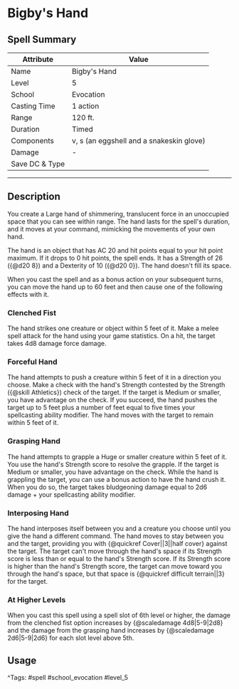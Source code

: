 # Bigby's Hand

## Spell Summary

| Attribute        | Value                  |
|------------------|------------------------|
| Name             | Bigby's Hand                 |
| Level            | 5                |
| School           | Evocation          |
| Casting Time     | 1 action              |
| Range            | 120 ft.            |
| Duration         | Timed             |
| Components       | v, s (an eggshell and a snakeskin glove)             |
| Damage           | -               |
| Save DC & Type   |              |

---

## Description

You create a Large hand of shimmering, translucent force in an unoccupied space that you can see within range. The hand lasts for the spell's duration, and it moves at your command, mimicking the movements of your own hand.

The hand is an object that has AC 20 and hit points equal to your hit point maximum. If it drops to 0 hit points, the spell ends. It has a Strength of 26 ({@d20 8}) and a Dexterity of 10 ({@d20 0}). The hand doesn't fill its space.

When you cast the spell and as a bonus action on your subsequent turns, you can move the hand up to 60 feet and then cause one of the following effects with it.

### Clenched Fist

The hand strikes one creature or object within 5 feet of it. Make a melee spell attack for the hand using your game statistics. On a hit, the target takes 4d8 damage force damage.

### Forceful Hand

The hand attempts to push a creature within 5 feet of it in a direction you choose. Make a check with the hand's Strength contested by the Strength ({@skill Athletics}) check of the target. If the target is Medium or smaller, you have advantage on the check. If you succeed, the hand pushes the target up to 5 feet plus a number of feet equal to five times your spellcasting ability modifier. The hand moves with the target to remain within 5 feet of it.

### Grasping Hand

The hand attempts to grapple a Huge or smaller creature within 5 feet of it. You use the hand's Strength score to resolve the grapple. If the target is Medium or smaller, you have advantage on the check. While the hand is grappling the target, you can use a bonus action to have the hand crush it. When you do so, the target takes bludgeoning damage equal to 2d6 damage + your spellcasting ability modifier.

### Interposing Hand

The hand interposes itself between you and a creature you choose until you give the hand a different command. The hand moves to stay between you and the target, providing you with {@quickref Cover||3||half cover} against the target. The target can't move through the hand's space if its Strength score is less than or equal to the hand's Strength score. If its Strength score is higher than the hand's Strength score, the target can move toward you through the hand's space, but that space is {@quickref difficult terrain||3} for the target.

### At Higher Levels
When you cast this spell using a spell slot of 6th level or higher, the damage from the clenched fist option increases by {@scaledamage 4d8|5-9|2d8} and the damage from the grasping hand increases by {@scaledamage 2d6|5-9|2d6} for each slot level above 5th.

## Usage


^Tags: #spell #school_evocation #level_5